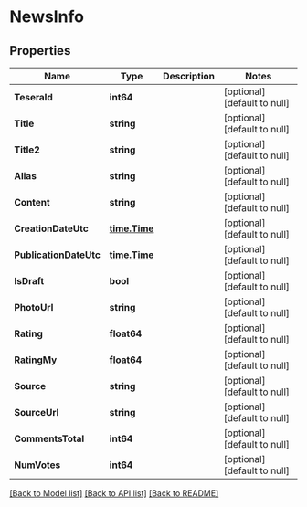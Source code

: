# NewsInfo

## Properties
Name | Type | Description | Notes
------------ | ------------- | ------------- | -------------
**TeseraId** | **int64** |  | [optional] [default to null]
**Title** | **string** |  | [optional] [default to null]
**Title2** | **string** |  | [optional] [default to null]
**Alias** | **string** |  | [optional] [default to null]
**Content** | **string** |  | [optional] [default to null]
**CreationDateUtc** | [**time.Time**](time.Time.md) |  | [optional] [default to null]
**PublicationDateUtc** | [**time.Time**](time.Time.md) |  | [optional] [default to null]
**IsDraft** | **bool** |  | [optional] [default to null]
**PhotoUrl** | **string** |  | [optional] [default to null]
**Rating** | **float64** |  | [optional] [default to null]
**RatingMy** | **float64** |  | [optional] [default to null]
**Source** | **string** |  | [optional] [default to null]
**SourceUrl** | **string** |  | [optional] [default to null]
**CommentsTotal** | **int64** |  | [optional] [default to null]
**NumVotes** | **int64** |  | [optional] [default to null]

[[Back to Model list]](../README.md#documentation-for-models) [[Back to API list]](../README.md#documentation-for-api-endpoints) [[Back to README]](../README.md)


